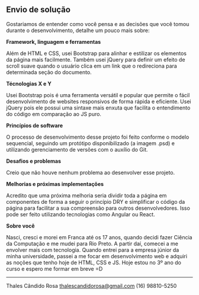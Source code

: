 ## Envio de solução

Gostariamos de entender como você pensa e as decisões que você tomou durante o desenvolvimento, detalhe um pouco mais sobre:

**Framework, linguagem e ferramentas**

Além de HTML e CSS, usei Bootstrap para alinhar e estilizar os elementos da página mais facilmente. Também usei jQuery para definir um efeito de scroll suave quando o usuário clica em um link que o redireciona para determinada seção do documento.

**Técnologias X e Y**

Usei Bootstrap pois é uma ferramenta versátil e popular que permite o fácil desenvolvimento de websites responsivos de forma rápida e eficiente.
Usei jQuery pois ele possui uma sintaxe mais enxuta que facilita o entendimento do código em comparação ao JS puro.

**Princípios de software**

O processo de desenvolvimento desse projeto foi feito conforme o modelo sequencial, seguindo um protótipo disponibilizado (a imagem .psd) e utilizando gerenciamento de versões com o auxílio do Git.

**Desafios e problemas**

Creio que não houve nenhum problema ao desenvolver esse projeto.

**Melhorias e próximas implementações**

Acredito que uma próxima melhoria seria dividir toda a página em componentes de forma a seguir o princípio DRY e simplificar o código da página para facilitar a sua compreensão para outros desenvolvedores. Isso pode ser feito utilizando tecnologias como Angular ou React.

**Sobre você**

Nasci, cresci e morei em Franca até os 17 anos, quando decidi fazer Ciência da Computação e me mudei para Rio Preto. A partir daí, comecei a me envolver mais com tecnologia. Quando entrei para a empresa júnior da minha universidade, passei a me focar em desenvolvimento web e adquiri as noções que tenho hoje de HTML, CSS e JS. Hoje estou no 3º ano do curso e espero me formar em breve =D

---

Thales Cândido Rosa
thalescandidorosa@gmail.com
(16) 98810-5250



